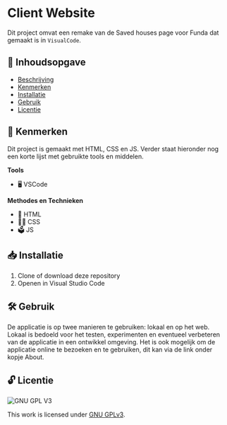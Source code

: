 # Client Website


Dit project omvat een remake van de Saved houses page voor Funda dat gemaakt is in `VisualCode`.

## 📖 Inhoudsopgave

  * [Beschrijving](#beschrijving)
  * [Kenmerken](#kenmerken)
  * [Installatie](#installatie)
  * [Gebruik](#gebruik)
  * [Licentie](#licentie)

## 💎 Kenmerken

Dit project is gemaakt met HTML, CSS en JS. Verder staat hieronder nog een korte lijst met gebruikte tools en middelen.

**Tools**

- 🖥️ VSCode

**Methodes en Technieken**

- 🚀 HTML
- 💅🏼 CSS
- 🗳️ JS

## 📥 Installatie

1. Clone of download deze repository
2. Openen in Visual Studio Code

## 🛠️ Gebruik

De applicatie is op twee manieren te gebruiken: lokaal en op het web. Lokaal is bedoeld voor het testen, experimenten en eventueel verbeteren van de applicatie in een ontwikkel omgeving. Het is ook mogelijk om de applicatie online te bezoeken en te gebruiken, dit kan via de link onder kopje About.

## 🔓 Licentie

![GNU GPL V3](https://www.gnu.org/graphics/gplv3-127x51.png)

This work is licensed under [GNU GPLv3](./LICENSE).

